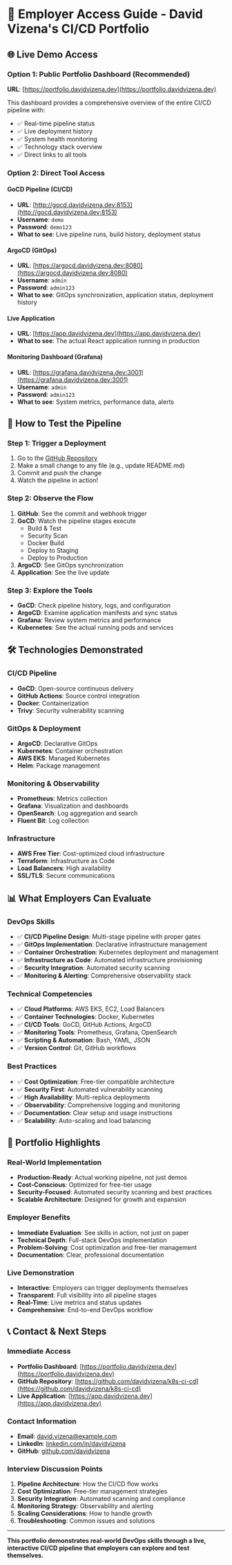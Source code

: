 # 🎯 Employer Access Guide - David Vizena's CI/CD Portfolio

## 🌐 Live Demo Access

### **Option 1: Public Portfolio Dashboard (Recommended)**
**URL**: [https://portfolio.davidvizena.dev](https://portfolio.davidvizena.dev)

This dashboard provides a comprehensive overview of the entire CI/CD pipeline with:
- ✅ Real-time pipeline status
- ✅ Live deployment history
- ✅ System health monitoring
- ✅ Technology stack overview
- ✅ Direct links to all tools

### **Option 2: Direct Tool Access**

#### **GoCD Pipeline (CI/CD)**
- **URL**: [http://gocd.davidvizena.dev:8153](http://gocd.davidvizena.dev:8153)
- **Username**: `demo`
- **Password**: `demo123`
- **What to see**: Live pipeline runs, build history, deployment status

#### **ArgoCD (GitOps)**
- **URL**: [https://argocd.davidvizena.dev:8080](https://argocd.davidvizena.dev:8080)
- **Username**: `admin`
- **Password**: `admin123`
- **What to see**: GitOps synchronization, application status, deployment history

#### **Live Application**
- **URL**: [https://app.davidvizena.dev](https://app.davidvizena.dev)
- **What to see**: The actual React application running in production

#### **Monitoring Dashboard (Grafana)**
- **URL**: [https://grafana.davidvizena.dev:3001](https://grafana.davidvizena.dev:3001)
- **Username**: `admin`
- **Password**: `admin123`
- **What to see**: System metrics, performance data, alerts

## 🔄 How to Test the Pipeline

### **Step 1: Trigger a Deployment**
1. Go to the [GitHub Repository](https://github.com/davidvizena/k8s-ci-cd)
2. Make a small change to any file (e.g., update README.md)
3. Commit and push the change
4. Watch the pipeline in action!

### **Step 2: Observe the Flow**
1. **GitHub**: See the commit and webhook trigger
2. **GoCD**: Watch the pipeline stages execute
   - Build & Test
   - Security Scan
   - Docker Build
   - Deploy to Staging
   - Deploy to Production
3. **ArgoCD**: See GitOps synchronization
4. **Application**: See the live update

### **Step 3: Explore the Tools**
- **GoCD**: Check pipeline history, logs, and configuration
- **ArgoCD**: Examine application manifests and sync status
- **Grafana**: Review system metrics and performance
- **Kubernetes**: See the actual running pods and services

## 🛠️ Technologies Demonstrated

### **CI/CD Pipeline**
- **GoCD**: Open-source continuous delivery
- **GitHub Actions**: Source control integration
- **Docker**: Containerization
- **Trivy**: Security vulnerability scanning

### **GitOps & Deployment**
- **ArgoCD**: Declarative GitOps
- **Kubernetes**: Container orchestration
- **AWS EKS**: Managed Kubernetes
- **Helm**: Package management

### **Monitoring & Observability**
- **Prometheus**: Metrics collection
- **Grafana**: Visualization and dashboards
- **OpenSearch**: Log aggregation and search
- **Fluent Bit**: Log collection

### **Infrastructure**
- **AWS Free Tier**: Cost-optimized cloud infrastructure
- **Terraform**: Infrastructure as Code
- **Load Balancers**: High availability
- **SSL/TLS**: Secure communications

## 📊 What Employers Can Evaluate

### **DevOps Skills**
- ✅ **CI/CD Pipeline Design**: Multi-stage pipeline with proper gates
- ✅ **GitOps Implementation**: Declarative infrastructure management
- ✅ **Container Orchestration**: Kubernetes deployment and management
- ✅ **Infrastructure as Code**: Automated infrastructure provisioning
- ✅ **Security Integration**: Automated security scanning
- ✅ **Monitoring & Alerting**: Comprehensive observability stack

### **Technical Competencies**
- ✅ **Cloud Platforms**: AWS EKS, EC2, Load Balancers
- ✅ **Container Technologies**: Docker, Kubernetes
- ✅ **CI/CD Tools**: GoCD, GitHub Actions, ArgoCD
- ✅ **Monitoring Tools**: Prometheus, Grafana, OpenSearch
- ✅ **Scripting & Automation**: Bash, YAML, JSON
- ✅ **Version Control**: Git, GitHub workflows

### **Best Practices**
- ✅ **Cost Optimization**: Free-tier compatible architecture
- ✅ **Security First**: Automated vulnerability scanning
- ✅ **High Availability**: Multi-replica deployments
- ✅ **Observability**: Comprehensive logging and monitoring
- ✅ **Documentation**: Clear setup and usage instructions
- ✅ **Scalability**: Auto-scaling and load balancing

## 🎯 Portfolio Highlights

### **Real-World Implementation**
- **Production-Ready**: Actual working pipeline, not just demos
- **Cost-Conscious**: Optimized for free-tier usage
- **Security-Focused**: Automated security scanning and best practices
- **Scalable Architecture**: Designed for growth and expansion

### **Employer Benefits**
- **Immediate Evaluation**: See skills in action, not just on paper
- **Technical Depth**: Full-stack DevOps implementation
- **Problem-Solving**: Cost optimization and free-tier management
- **Documentation**: Clear, professional documentation

### **Live Demonstration**
- **Interactive**: Employers can trigger deployments themselves
- **Transparent**: Full visibility into all pipeline stages
- **Real-Time**: Live metrics and status updates
- **Comprehensive**: End-to-end DevOps workflow

## 📞 Contact & Next Steps

### **Immediate Access**
- **Portfolio Dashboard**: [https://portfolio.davidvizena.dev](https://portfolio.davidvizena.dev)
- **GitHub Repository**: [https://github.com/davidvizena/k8s-ci-cd](https://github.com/davidvizena/k8s-ci-cd)
- **Live Application**: [https://app.davidvizena.dev](https://app.davidvizena.dev)

### **Contact Information**
- **Email**: david.vizena@example.com
- **LinkedIn**: [linkedin.com/in/davidvizena](https://linkedin.com/in/davidvizena)
- **GitHub**: [github.com/davidvizena](https://github.com/davidvizena)

### **Interview Discussion Points**
1. **Pipeline Architecture**: How the CI/CD flow works
2. **Cost Optimization**: Free-tier management strategies
3. **Security Integration**: Automated scanning and compliance
4. **Monitoring Strategy**: Observability and alerting
5. **Scaling Considerations**: How to handle growth
6. **Troubleshooting**: Common issues and solutions

---

**This portfolio demonstrates real-world DevOps skills through a live, interactive CI/CD pipeline that employers can explore and test themselves.**
